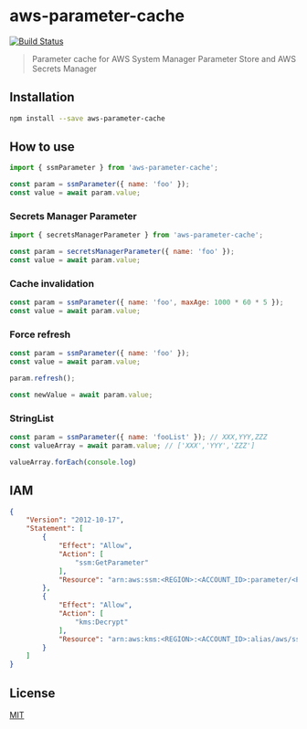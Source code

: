 # aws-parameter-cache

[![Build Status](https://travis-ci.org/hupe1980/aws-parameter-cache.svg?branch=master)](https://travis-ci.org/hupe1980/aws-parameter-cache)

> Parameter cache for AWS System Manager Parameter Store and AWS Secrets Manager

## Installation

```bash
npm install --save aws-parameter-cache
```

## How to use

```javascript
import { ssmParameter } from 'aws-parameter-cache';

const param = ssmParameter({ name: 'foo' });
const value = await param.value;
```

### Secrets Manager Parameter

```javascript
import { secretsManagerParameter } from 'aws-parameter-cache';

const param = secretsManagerParameter({ name: 'foo' });
const value = await param.value;
```

### Cache invalidation

```javascript
const param = ssmParameter({ name: 'foo', maxAge: 1000 * 60 * 5 });
const value = await param.value;
```

### Force refresh

```javascript
const param = ssmParameter({ name: 'foo' });
const value = await param.value;

param.refresh();

const newValue = await param.value;
```

### StringList
```javascript
const param = ssmParameter({ name: 'fooList' }); // XXX,YYY,ZZZ
const valueArray = await param.value; // ['XXX','YYY','ZZZ']

valueArray.forEach(console.log)
```

## IAM
```json
{
    "Version": "2012-10-17",
    "Statement": [
        {
            "Effect": "Allow",
            "Action": [
                "ssm:GetParameter"
            ],
            "Resource": "arn:aws:ssm:<REGION>:<ACCOUNT_ID>:parameter/<PARAMETER_NAME>"
        },
        {
            "Effect": "Allow",
            "Action": [
                "kms:Decrypt"
            ],
            "Resource": "arn:aws:kms:<REGION>:<ACCOUNT_ID>:alias/aws/ssm"
        }
    ]
}
```

## License

[MIT](LICENSE)
